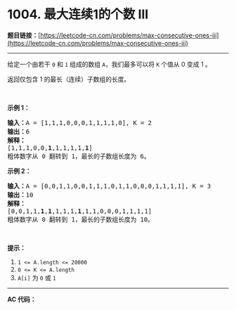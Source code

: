 # 1004. 最大连续1的个数 III

**题目链接：**[https://leetcode-cn.com/problems/max-consecutive-ones-iii](https://leetcode-cn.com/problems/max-consecutive-ones-iii)

---

<div class="content__1Y2H">
 <div class="notranslate">
  <p>给定一个由若干 <code>0</code> 和 <code>1</code> 组成的数组&nbsp;<code>A</code>，我们最多可以将&nbsp;<code>K</code>&nbsp;个值从 0 变成 1 。</p> 
  <p>返回仅包含 1 的最长（连续）子数组的长度。</p> 
  <p>&nbsp;</p> 
  <p><strong>示例 1：</strong></p> 
  <pre class="language-text"><strong>输入：</strong>A = [1,1,1,0,0,0,1,1,1,1,0], K = 2
<strong>输出：</strong>6
<strong>解释： </strong>
[1,1,1,0,0,<strong>1</strong>,1,1,1,1,<strong>1</strong>]
粗体数字从 0 翻转到 1，最长的子数组长度为 6。</pre> 
  <p><strong>示例 2：</strong></p> 
  <pre class="language-text"><strong>输入：</strong>A = [0,0,1,1,0,0,1,1,1,0,1,1,0,0,0,1,1,1,1], K = 3
<strong>输出：</strong>10
<strong>解释：</strong>
[0,0,1,1,<strong>1</strong>,<strong>1</strong>,1,1,1,<strong>1</strong>,1,1,0,0,0,1,1,1,1]
粗体数字从 0 翻转到 1，最长的子数组长度为 10。</pre> 
  <p>&nbsp;</p> 
  <p><strong>提示：</strong></p> 
  <ol> 
   <li><code>1 &lt;= A.length &lt;= 20000</code></li> 
   <li><code>0 &lt;= K &lt;= A.length</code></li> 
   <li><code>A[i]</code> 为&nbsp;<code>0</code>&nbsp;或&nbsp;<code>1</code>&nbsp;</li> 
  </ol> 
 </div>
</div>

---

**AC 代码：**

```java

```